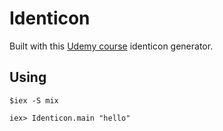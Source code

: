 # Identicon

Built with this [Udemy course](https://www.udemy.com/the-complete-elixir-and-phoenix-bootcamp-and-tutorial/) identicon generator.

## Using

```
$iex -S mix

iex> Identicon.main "hello"
```